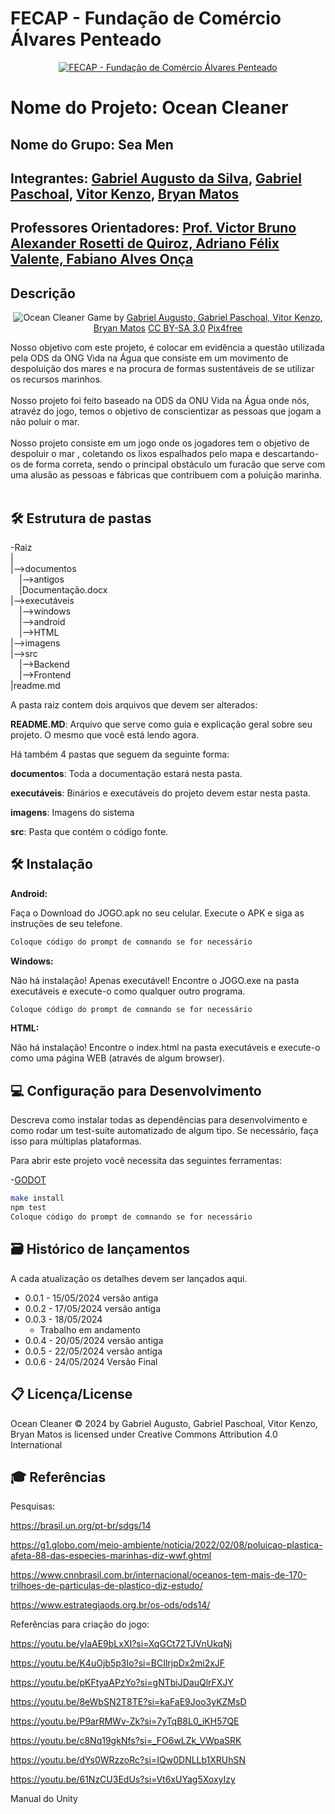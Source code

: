 # FECAP - Fundação de Comércio Álvares Penteado

<p align="center">
<a href= "https://www.fecap.br/"><img src="https://encrypted-tbn0.gstatic.com/images?q=tbn:ANd9GcRhZPrRa89Kma0ZZogxm0pi-tCn_TLKeHGVxywp-LXAFGR3B1DPouAJYHgKZGV0XTEf4AE&usqp=CAU" alt="FECAP - Fundação de Comércio Álvares Penteado" border="0"></a>
</p>

# Nome do Projeto: Ocean Cleaner

## Nome do Grupo: Sea Men

## Integrantes: <a href="https://github.com/GabrielAugustoT800">Gabriel Augusto da Silva</a>, <a href="https://github.com/paschoalha">Gabriel Paschoal</a>, <a href="https://github.com/vitorzoken">Vitor Kenzo</a>, <a href="https://github.com/BryanMatoss">Bryan Matos</a>
## Professores Orientadores: <a href="https://www.linkedin.com/in/victorbarq/">Prof. Victor Bruno Alexander Rosetti de Quiroz, Adriano Félix Valente, Fabiano Alves Onça</a>
## Descrição

<p align="center">
<img src="https://i.ibb.co/y6Djqfd/image-jogo.png" alt="Ocean Cleaner" border="0">
  Game by <a href="http://www.nyphotographic.com/">Gabriel Augusto, Gabriel Paschoal, Vitor Kenzo, Bryan Matos</a> <a rel="license" href="https://creativecommons.org/licenses/by-sa/3.0/">CC BY-SA 3.0</a> <a href="http://pix4free.org/">Pix4free</a>
</p>


Nosso objetivo com este projeto, é colocar em evidência a questão utilizada pela ODS da ONG Vida na Água que consiste em um movimento de despoluição dos mares e na procura de formas sustentáveis de se utilizar os recursos marinhos.
<br><br>
Nosso projeto foi feito baseado na ODS da ONU Vida na Água onde nós, atravéz do jogo, temos o objetivo de conscientizar as pessoas que jogam a não poluir o mar.
<br><br>
Nosso projeto consiste em um jogo onde os jogadores tem o objetivo de despoluir o mar , coletando os lixos espalhados pelo mapa e descartando-os de forma correta, sendo o principal obstáculo um furacão que serve com uma alusão as pessoas e fábricas que contribuem com a poluição marinha.
<br><br>

## 🛠 Estrutura de pastas

-Raiz<br>
|<br>
|-->documentos<br>
  &emsp;|-->antigos<br>
  &emsp;|Documentação.docx<br>
|-->executáveis<br>
  &emsp;|-->windows<br>
  &emsp;|-->android<br>
  &emsp;|-->HTML<br>
|-->imagens<br>
|-->src<br>
  &emsp;|-->Backend<br>
  &emsp;|-->Frontend<br>
|readme.md<br>

A pasta raiz contem dois arquivos que devem ser alterados:

<b>README.MD</b>: Arquivo que serve como guia e explicação geral sobre seu projeto. O mesmo que você está lendo agora.

Há também 4 pastas que seguem da seguinte forma:

<b>documentos</b>: Toda a documentação estará nesta pasta.

<b>executáveis</b>: Binários e executáveis do projeto devem estar nesta pasta.

<b>imagens</b>: Imagens do sistema

<b>src</b>: Pasta que contém o código fonte.

## 🛠 Instalação

<b>Android:</b>

Faça o Download do JOGO.apk no seu celular.
Execute o APK e siga as instruções de seu telefone.

```sh
Coloque código do prompt de comnando se for necessário
```

<b>Windows:</b>

Não há instalação! Apenas executável!
Encontre o JOGO.exe na pasta executáveis e execute-o como qualquer outro programa.

```sh
Coloque código do prompt de comnando se for necessário
```

<b>HTML:</b>

Não há instalação!
Encontre o index.html na pasta executáveis e execute-o como uma página WEB (através de algum browser).

## 💻 Configuração para Desenvolvimento

Descreva como instalar todas as dependências para desenvolvimento e como rodar um test-suite automatizado de algum tipo. Se necessário, faça isso para múltiplas plataformas.

Para abrir este projeto você necessita das seguintes ferramentas:

-<a href="https://godotengine.org/download">GODOT</a>

```sh
make install
npm test
Coloque código do prompt de comnando se for necessário
```

## 🗃 Histórico de lançamentos

A cada atualização os detalhes devem ser lançados aqui.

* 0.0.1 - 15/05/2024
  versão antiga
* 0.0.2 - 17/05/2024
  versão antiga
* 0.0.3 - 18/05/2024
    * Trabalho em andamento
* 0.0.4 - 20/05/2024
  versão antiga
* 0.0.5 - 22/05/2024
  versão antiga
* 0.0.6 - 24/05/2024
  Versão Final

## 📋 Licença/License
Ocean Cleaner © 2024 by Gabriel Augusto, Gabriel Paschoal, Vitor Kenzo, Bryan Matos is licensed under Creative Commons Attribution 4.0 International 

## 🎓 Referências
Pesquisas: 

https://brasil.un.org/pt-br/sdgs/14 

 

https://g1.globo.com/meio-ambiente/noticia/2022/02/08/poluicao-plastica-afeta-88-das-especies-marinhas-diz-wwf.ghtml 

 

https://www.cnnbrasil.com.br/internacional/oceanos-tem-mais-de-170-trilhoes-de-particulas-de-plastico-diz-estudo/ 

 

https://www.estrategiaods.org.br/os-ods/ods14/ 

 

Referências para criação do jogo: 

https://youtu.be/yIaAE9bLxXI?si=XqGCt72TJVnUkqNj 

 

https://youtu.be/K4uOjb5p3Io?si=BCIlrjpDx2mi2xJF 

 

https://youtu.be/pKFtyaAPzYo?si=gNTbiJDauQlrFXJY 

 

https://youtu.be/8eWbSN2T8TE?si=kaFaE9Joo3yKZMsD 

 

https://youtu.be/P9arRMWv-Zk?si=7yTqB8L0_iKH57QE 

 

https://youtu.be/c8Nq19gkNfs?si=_FO6wLZk_VWpaSRK 

 

https://youtu.be/dYs0WRzzoRc?si=IQw0DNLLb1XRUhSN 

 

https://youtu.be/61NzCU3EdUs?si=Vt6xUYag5XoxyIzy 

Manual do Unity 
